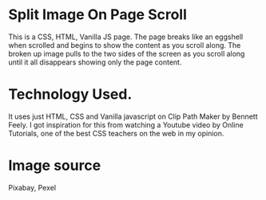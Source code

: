 # Split Image On Page Scroll
This is a CSS, HTML, Vanilla JS page.
The page breaks like an eggshell when scrolled and begins to show the content as you scroll along.
The broken up image pulls to the two sides of the screen as you scroll along until it all disappears
showing only the page content. 

# Technology Used.
It uses just HTML, CSS and Vanilla javascript on Clip Path Maker by Bennett Feely. I got inspiration
for this from watching a Youtube video by Online Tutorials, one of the best CSS teachers on  the web
in my opinion.

# Image source
Pixabay, Pexel
